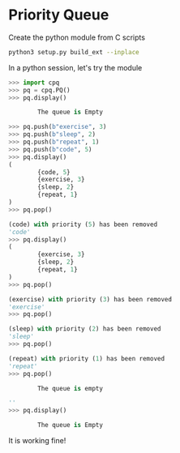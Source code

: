 # Priority Queue

Create the python module from C scripts
```bash
python3 setup.py build_ext --inplace
```

In a python session, let's try the module
```python
>>> import cpq
>>> pq = cpq.PQ()
>>> pq.display()

        The queue is Empty

>>> pq.push(b"exercise", 3)
>>> pq.push(b"sleep", 2)
>>> pq.push(b"repeat", 1)
>>> pq.push(b"code", 5)
>>> pq.display()
(
        {code, 5}
        {exercise, 3}
        {sleep, 2}
        {repeat, 1}
)
>>> pq.pop()

(code) with priority (5) has been removed
'code'
>>> pq.display()
(
        {exercise, 3}
        {sleep, 2}
        {repeat, 1}
)
>>> pq.pop()

(exercise) with priority (3) has been removed
'exercise'
>>> pq.pop()

(sleep) with priority (2) has been removed
'sleep'
>>> pq.pop()

(repeat) with priority (1) has been removed
'repeat'
>>> pq.pop()

        The queue is empty

''
>>> pq.display()

        The queue is Empty
```

It is working fine!
